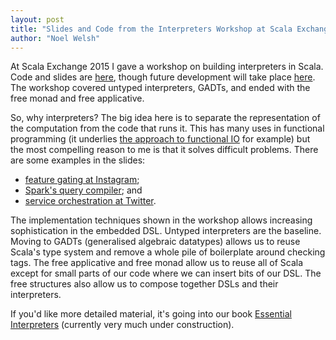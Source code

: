 ```yaml
---
layout: post
title: "Slides and Code from the Interpreters Workshop at Scala Exchange 2015"
author: "Noel Welsh"
---
```


At Scala Exchange 2015 I gave a workshop on building interpreters in Scala. Code and slides are [here][workshop-code], though future development will take place [here][ei-code]. The workshop covered untyped interpreters, GADTs, and ended with the free monad and free applicative.

<!-- break -->

So, why interpreters? The big idea here is to separate the representation of the computation from the code that runs it. This has many uses in functional programming (it underlies [the approach to functional IO][monadic-io] for example) but the most compelling reason to me is that it solves difficult problems. There are some examples in the slides:

- [feature gating at Instagram][feature-gating];
- [Spark's query compiler][spark-catalyst]; and
- [service orchestration at Twitter][stitch].

The implementation techniques shown in the workshop allows increasing sophistication in the embedded DSL. Untyped interpreters are the baseline. Moving to GADTs (generalised algebraic datatypes) allows us to reuse Scala's type system and remove a whole pile of boilerplate around checking tags. The free applicative and free monad allow us to reuse all of Scala except for small parts of our code where we can insert bits of our DSL. The free structures also allow us to compose together DSLs and their interpreters.

If you'd like more detailed material, it's going into our book [Essential Interpreters][ei] (currently very much under construction).

[workshop-code]: https://github.com/underscoreio/scalax15-interpreters
[ei-code]: https://github.com/underscoreio/essential-interpreters-code
[monadic-io]: http://underscore.io/blog/posts/2015/04/28/monadic-io-laziness-makes-you-free.html
[feature-gating]: http://engineering.instagram.com/posts/496049610561948/flexible-feature-control-at-instagram/
[spark-catalyst]: http://people.csail.mit.edu/matei/papers/2015/sigmod_spark_sql.pdf
[stitch]: https://engineering.twitter.com/university/videos/introducing-stitch
[ei]: http://underscore.io/books/advanced-scala/
